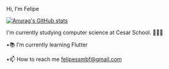 Hi, I'm Felipe

[![Anurag's GitHub stats](https://github-readme-stats.vercel.app/api?username=felipesergiob)](https://github.com/anuraghazra/github-readme-stats)

I'm currently studying computer science at Cesar School. 👨🏻‍💻

•📚 I’m currently learning Flutter

•📫 How to reach me felipessmbf@gmail.com


